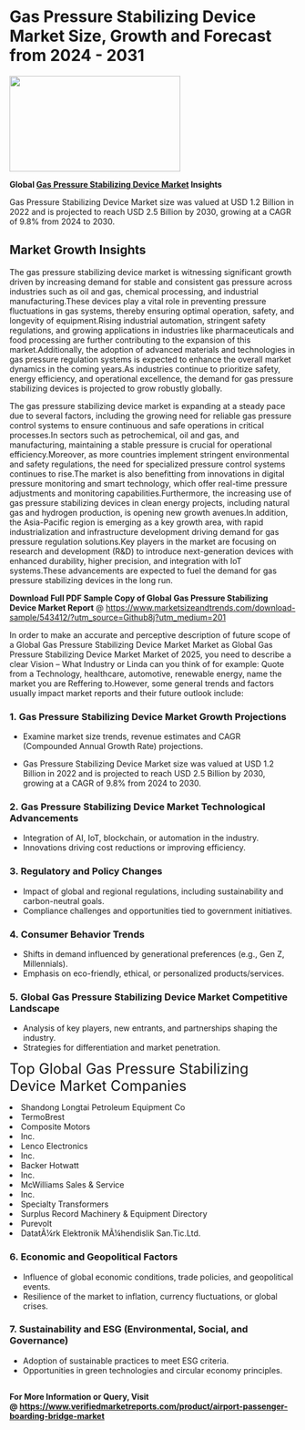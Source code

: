 <H1>Gas Pressure Stabilizing Device Market Size, Growth and Forecast from 2024 - 2031</H1><img class="aligncenter size-medium wp-image-584254" src="https://thirdeyenews.in/wp-content/uploads/2024/09/Global-Market-Research-300x168.jpeg" alt="" width="300" height="168" /><p><strong>Global&nbsp;<a href="https://www.marketsizeandtrends.com/download-sample/543412/?utm_source=Github8j?utm_medium=201">Gas Pressure Stabilizing Device Market</a> Insights</strong></p><p>Gas Pressure Stabilizing Device Market size was valued at USD 1.2 Billion in 2022 and is projected to reach USD 2.5 Billion by 2030, growing at a CAGR of 9.8% from 2024 to 2030.</p><p><h2>Market Growth Insights</h2> <p>The gas pressure stabilizing device market is witnessing significant growth driven by increasing demand for stable and consistent gas pressure across industries such as oil and gas, chemical processing, and industrial manufacturing.These devices play a vital role in preventing pressure fluctuations in gas systems, thereby ensuring optimal operation, safety, and longevity of equipment.Rising industrial automation, stringent safety regulations, and growing applications in industries like pharmaceuticals and food processing are further contributing to the expansion of this market.Additionally, the adoption of advanced materials and technologies in gas pressure regulation systems is expected to enhance the overall market dynamics in the coming years.As industries continue to prioritize safety, energy efficiency, and operational excellence, the demand for gas pressure stabilizing devices is projected to grow robustly globally.</p> <p>The gas pressure stabilizing device market is expanding at a steady pace due to several factors, including the growing need for reliable gas pressure control systems to ensure continuous and safe operations in critical processes.In sectors such as petrochemical, oil and gas, and manufacturing, maintaining a stable pressure is crucial for operational efficiency.Moreover, as more countries implement stringent environmental and safety regulations, the need for specialized pressure control systems continues to rise.The market is also benefitting from innovations in digital pressure monitoring and smart technology, which offer real-time pressure adjustments and monitoring capabilities.Furthermore, the increasing use of gas pressure stabilizing devices in clean energy projects, including natural gas and hydrogen production, is opening new growth avenues.In addition, the Asia-Pacific region is emerging as a key growth area, with rapid industrialization and infrastructure development driving demand for gas pressure regulation solutions.Key players in the market are focusing on research and development (R&D) to introduce next-generation devices with enhanced durability, higher precision, and integration with IoT systems.These advancements are expected to fuel the demand for gas pressure stabilizing devices in the long run.</p><p><span class=""><strong>Download Full PDF Sample Copy of Global Gas Pressure Stabilizing Device Market Report</strong> @ <a href="https://www.marketsizeandtrends.com/download-sample/543412/?utm_source=Github8j?utm_medium=201" target="_blank">https://www.marketsizeandtrends.com/download-sample/543412/?utm_source=Github8j?utm_medium=201</a></span></p><p>In order to make an accurate and perceptive description of future scope of a Global&nbsp;Gas Pressure Stabilizing Device Market Market as Global&nbsp;Gas Pressure Stabilizing Device Market Market of 2025, you need to describe a clear Vision &ndash; What Industry or Linda can you think of for example: Quote from a Technology, healthcare, automotive, renewable energy, name the market you are Reffering to.However, some general trends and factors usually impact market reports and their future outlook include:</p><h3>1.&nbsp;<strong>Gas Pressure Stabilizing Device Market Growth Projections</strong></h3><ul><li>Examine market size trends, revenue estimates and CAGR (Compounded Annual Growth Rate) projections.</li><li><p>Gas Pressure Stabilizing Device Market size was valued at USD 1.2 Billion in 2022 and is projected to reach USD 2.5 Billion by 2030, growing at a CAGR of 9.8% from 2024 to 2030.</p></li></ul><h3>2.&nbsp;<strong>Gas Pressure Stabilizing Device Market Technological Advancements</strong></h3><ul><li>Integration of AI, IoT, blockchain, or automation in the industry.</li><li>Innovations driving cost reductions or improving efficiency.</li></ul><h3>3.&nbsp;<strong>Regulatory and Policy Changes</strong></h3><ul><li>Impact of global and regional regulations, including sustainability and carbon-neutral goals.</li><li>Compliance challenges and opportunities tied to government initiatives.</li></ul><h3>4.&nbsp;<strong>Consumer Behavior Trends</strong></h3><ul><li>Shifts in demand influenced by generational preferences (e.g., Gen Z, Millennials).</li><li>Emphasis on eco-friendly, ethical, or personalized products/services.</li></ul><h3>5.&nbsp;<strong>Global Gas Pressure Stabilizing Device Market Competitive Landscape</strong></h3><ul><li>Analysis of key players, new entrants, and partnerships shaping the industry.</li><li>Strategies for differentiation and market penetration.</li></ul><p data-pm-slice="1 1 []"><span style="color: inherit; font-family: inherit; font-size: 25px;">Top Global Gas Pressure Stabilizing Device Market Companies</span></p><div class="" data-test-id=""><p><li>Shandong Longtai Petroleum Equipment Co</li><li> TermoBrest</li><li> Composite Motors</li><li> Inc.</li><li> Lenco Electronics</li><li> Inc.</li><li> Backer Hotwatt</li><li> Inc.</li><li> McWilliams Sales & Service</li><li> Inc.</li><li> Specialty Transformers</li><li> Surplus Record Machinery & Equipment Directory</li><li> Purevolt</li><li> DatatÃ¼rk Elektronik MÃ¼hendislik San.Tic.Ltd.</li></p></div><h3>6.&nbsp;<strong>Economic and Geopolitical Factors</strong></h3><ul><li>Influence of global economic conditions, trade policies, and geopolitical events.</li><li>Resilience of the market to inflation, currency fluctuations, or global crises.</li></ul><h3>7.&nbsp;<strong>Sustainability and ESG (Environmental, Social, and Governance)</strong></h3><ul><li>Adoption of sustainable practices to meet ESG criteria.</li><li>Opportunities in green technologies and circular economy principles.</li></ul><h2><strong style="font-size: 14px;">For More Information or Query, Visit @&nbsp;</strong><a style="background-color: #ffffff; font-size: 14px;" href="https://www.marketsizeandtrends.com/report/gas-pressure-stabilizing-device-market/" target="_blank">https://www.verifiedmarketreports.com/product/airport-passenger-boarding-bridge-market</a></h2>